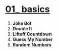 # [01_ basics](https://colab.research.google.com/drive/1TW7Lhc0KO-Aygcf-SkKTM33ed8XJCrvk#scrollTo=RylUL_ZtOXp5)

1. **Joke Bot**
2. **Double It**
3. **Liftoff Countdown**
4. **Guess My Number**
5. **Random Numbers**
